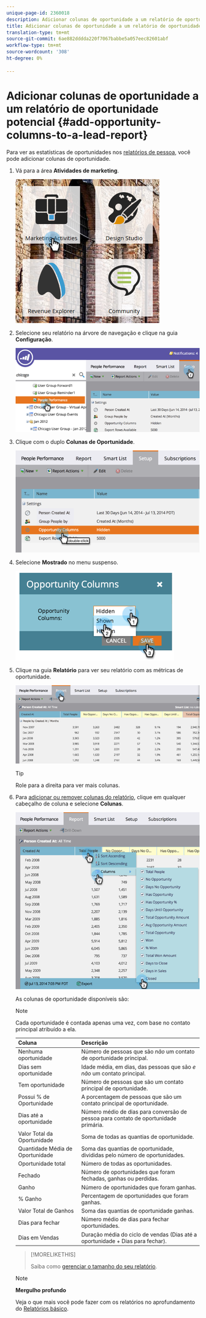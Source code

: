 ```yaml
---
unique-page-id: 2360018
description: Adicionar colunas de oportunidade a um relatório de oportunidade potencial - Documentos de marketing - Documentação do produto
title: Adicionar colunas de oportunidade a um relatório de oportunidade potencial
translation-type: tm+mt
source-git-commit: 6ae882dddda220f7067babbe5a057eec82601abf
workflow-type: tm+mt
source-wordcount: '308'
ht-degree: 0%

---
```



# Adicionar colunas de oportunidade a um relatório de oportunidade potencial {#add-opportunity-columns-to-a-lead-report}

Para ver as estatísticas de oportunidades nos [relatórios de pessoa](https://docs.marketo.com/display/docs/basic+reporting), você pode adicionar colunas de oportunidade.

1. Vá para a área **Atividades de marketing**.

   ![](assets/ma.png)

1. Selecione seu relatório na árvore de navegação e clique na guia **Configuração**.

   ![](assets/two.png)

1. Clique com o duplo **Colunas de Oportunidade**.

   ![](assets/three.png)

1. Selecione **Mostrado** no menu suspenso.

   ![](assets/image2014-9-16-12-3a50-3a33.png)

1. Clique na guia **Relatório** para ver seu relatório com as métricas de oportunidade.

   ![](assets/five.png)

   >[!TIP]
   >
   >Role para a direita para ver mais colunas.

1. Para [adicionar ou remover colunas do relatório](select-report-columns.md), clique em qualquer cabeçalho de coluna e selecione **Colunas**.

   ![](assets/six.png)

   As colunas de oportunidade disponíveis são:

   >[!NOTE]
   >
   >Cada oportunidade é contada apenas uma vez, com base no contato principal atribuído a ela.

   | Coluna | Descrição |
   |---|---|
   | Nenhuma oportunidade | Número de pessoas que são *não* um contato de oportunidade principal. |
   | Dias sem oportunidade | Idade média, em dias, das pessoas que são *e não* um contato principal. |
   | Tem oportunidade | Número de pessoas que são um contato principal de oportunidade. |
   | Possui % de Oportunidade | A porcentagem de pessoas que são um contato principal de oportunidade. |
   | Dias até a oportunidade | Número médio de dias para conversão de pessoa para contato de oportunidade primária. |
   | Valor Total da Oportunidade | Soma de todas as quantias de oportunidade. |
   | Quantidade Média de Oportunidade | Soma das quantias de oportunidade, divididas pelo número de oportunidades. |
   | Oportunidade total | Número de todas as oportunidades. |
   | Fechado | Número de oportunidades que foram fechadas, ganhas ou perdidas. |
   | Ganho | Número de oportunidades que foram ganhas. |
   | % Ganho | Percentagem de oportunidades que foram ganhas. |
   | Valor Total de Ganhos | Soma das quantias de oportunidade ganhas. |
   | Dias para fechar | Número médio de dias para fechar oportunidades. |
   | Dias em Vendas | Duração média do ciclo de vendas (Dias até a oportunidade + Dias para fechar). |

   >[!MORELIKETHIS]
   >
   >
   >
   >Saiba como [gerenciar o tamanho do seu relatório](configure-report-size.md).

   >[!NOTE]
   >
   >**Mergulho profundo**
   >
   >
   >Veja o que mais você pode fazer com os relatórios no aprofundamento do [Relatórios básico](https://docs.marketo.com/display/docs/basic+reporting).

